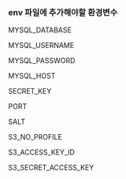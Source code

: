 ### env 파일에 추가해야할 환경변수

MYSQL_DATABASE

MYSQL_USERNAME

MYSQL_PASSWORD

MYSQL_HOST

SECRET_KEY

PORT

SALT

S3_NO_PROFILE

S3_ACCESS_KEY_ID

S3_SECRET_ACCESS_KEY
